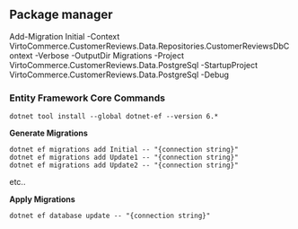 
## Package manager 
Add-Migration Initial -Context VirtoCommerce.CustomerReviews.Data.Repositories.CustomerReviewsDbContext  -Verbose -OutputDir Migrations -Project VirtoCommerce.CustomerReviews.Data.PostgreSql -StartupProject VirtoCommerce.CustomerReviews.Data.PostgreSql  -Debug



### Entity Framework Core Commands
```
dotnet tool install --global dotnet-ef --version 6.*
```

**Generate Migrations**

```
dotnet ef migrations add Initial -- "{connection string}"
dotnet ef migrations add Update1 -- "{connection string}"
dotnet ef migrations add Update2 -- "{connection string}"
```

etc..

**Apply Migrations**

`dotnet ef database update -- "{connection string}"`

